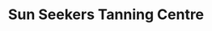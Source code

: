 ---
title: "Sun Seekers Tanning Centre"
url: /lancaster/sun-seekers-tanning-centre/
shop: beauty
---